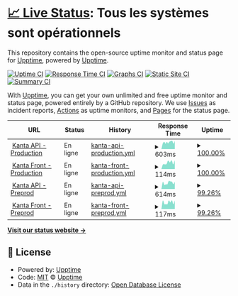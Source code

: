 # [📈 Live Status](https://pierrelepetit.com): <!--live status--> **Tous les systèmes sont opérationnels**

This repository contains the open-source uptime monitor and status page for [Upptime](https://upptime.js.org), powered by [Upptime](https://github.com/upptime/upptime).

[![Uptime CI](https://github.com/pilep/kanta-uptime/workflows/Uptime%20CI/badge.svg)](https://github.com/pilep/kanta-uptime/actions?query=workflow%3A%22Uptime+CI%22)
[![Response Time CI](https://github.com/pilep/kanta-uptime/workflows/Response%20Time%20CI/badge.svg)](https://github.com/pilep/kanta-uptime/actions?query=workflow%3A%22Response+Time+CI%22)
[![Graphs CI](https://github.com/pilep/kanta-uptime/workflows/Graphs%20CI/badge.svg)](https://github.com/pilep/kanta-uptime/actions?query=workflow%3A%22Graphs+CI%22)
[![Static Site CI](https://github.com/pilep/kanta-uptime/workflows/Static%20Site%20CI/badge.svg)](https://github.com/pilep/kanta-uptime/actions?query=workflow%3A%22Static+Site+CI%22)
[![Summary CI](https://github.com/pilep/kanta-uptime/workflows/Summary%20CI/badge.svg)](https://github.com/pilep/kanta-uptime/actions?query=workflow%3A%22Summary+CI%22)

With [Upptime](https://upptime.js.org), you can get your own unlimited and free uptime monitor and status page, powered entirely by a GitHub repository. We use [Issues](https://github.com/upptime/upptime/issues) as incident reports, [Actions](https://github.com/pilep/kanta-uptime/actions) as uptime monitors, and [Pages](https://pierrelepetit.com) for the status page.

<!--start: status pages-->
<!-- This summary is generated by Upptime (https://github.com/upptime/upptime) -->
<!-- Do not edit this manually, your changes will be overwritten -->
<!-- prettier-ignore -->
| URL | Status | History | Response Time | Uptime |
| --- | ------ | ------- | ------------- | ------ |
| <img alt="" src="https://icons.duckduckgo.com/ip3/app.kanta.fr.ico" height="13"> [Kanta API - Production](https://app.kanta.fr/api) | En ligne | [kanta-api-production.yml](https://github.com/Kanta-Inc/kanta-uptime/commits/HEAD/history/kanta-api-production.yml) | <details><summary><img alt="Response time graph" src="./graphs/kanta-api-production/response-time-week.png" height="20"> 603ms</summary><br><a href="https://status.kanta.fr/history/kanta-api-production"><img alt="Response time 672" src="https://img.shields.io/endpoint?url=https%3A%2F%2Fraw.githubusercontent.com%2FKanta-Inc%2Fkanta-uptime%2FHEAD%2Fapi%2Fkanta-api-production%2Fresponse-time.json"></a><br><a href="https://status.kanta.fr/history/kanta-api-production"><img alt="24-hour response time 718" src="https://img.shields.io/endpoint?url=https%3A%2F%2Fraw.githubusercontent.com%2FKanta-Inc%2Fkanta-uptime%2FHEAD%2Fapi%2Fkanta-api-production%2Fresponse-time-day.json"></a><br><a href="https://status.kanta.fr/history/kanta-api-production"><img alt="7-day response time 603" src="https://img.shields.io/endpoint?url=https%3A%2F%2Fraw.githubusercontent.com%2FKanta-Inc%2Fkanta-uptime%2FHEAD%2Fapi%2Fkanta-api-production%2Fresponse-time-week.json"></a><br><a href="https://status.kanta.fr/history/kanta-api-production"><img alt="30-day response time 626" src="https://img.shields.io/endpoint?url=https%3A%2F%2Fraw.githubusercontent.com%2FKanta-Inc%2Fkanta-uptime%2FHEAD%2Fapi%2Fkanta-api-production%2Fresponse-time-month.json"></a><br><a href="https://status.kanta.fr/history/kanta-api-production"><img alt="1-year response time 667" src="https://img.shields.io/endpoint?url=https%3A%2F%2Fraw.githubusercontent.com%2FKanta-Inc%2Fkanta-uptime%2FHEAD%2Fapi%2Fkanta-api-production%2Fresponse-time-year.json"></a></details> | <details><summary><a href="https://status.kanta.fr/history/kanta-api-production">100.00%</a></summary><a href="https://status.kanta.fr/history/kanta-api-production"><img alt="All-time uptime 99.98%" src="https://img.shields.io/endpoint?url=https%3A%2F%2Fraw.githubusercontent.com%2FKanta-Inc%2Fkanta-uptime%2FHEAD%2Fapi%2Fkanta-api-production%2Fuptime.json"></a><br><a href="https://status.kanta.fr/history/kanta-api-production"><img alt="24-hour uptime 100.00%" src="https://img.shields.io/endpoint?url=https%3A%2F%2Fraw.githubusercontent.com%2FKanta-Inc%2Fkanta-uptime%2FHEAD%2Fapi%2Fkanta-api-production%2Fuptime-day.json"></a><br><a href="https://status.kanta.fr/history/kanta-api-production"><img alt="7-day uptime 100.00%" src="https://img.shields.io/endpoint?url=https%3A%2F%2Fraw.githubusercontent.com%2FKanta-Inc%2Fkanta-uptime%2FHEAD%2Fapi%2Fkanta-api-production%2Fuptime-week.json"></a><br><a href="https://status.kanta.fr/history/kanta-api-production"><img alt="30-day uptime 100.00%" src="https://img.shields.io/endpoint?url=https%3A%2F%2Fraw.githubusercontent.com%2FKanta-Inc%2Fkanta-uptime%2FHEAD%2Fapi%2Fkanta-api-production%2Fuptime-month.json"></a><br><a href="https://status.kanta.fr/history/kanta-api-production"><img alt="1-year uptime 99.99%" src="https://img.shields.io/endpoint?url=https%3A%2F%2Fraw.githubusercontent.com%2FKanta-Inc%2Fkanta-uptime%2FHEAD%2Fapi%2Fkanta-api-production%2Fuptime-year.json"></a></details>
| <img alt="" src="https://icons.duckduckgo.com/ip3/app.kanta.fr.ico" height="13"> [Kanta Front - Production](https://app.kanta.fr) | En ligne | [kanta-front-production.yml](https://github.com/Kanta-Inc/kanta-uptime/commits/HEAD/history/kanta-front-production.yml) | <details><summary><img alt="Response time graph" src="./graphs/kanta-front-production/response-time-week.png" height="20"> 114ms</summary><br><a href="https://status.kanta.fr/history/kanta-front-production"><img alt="Response time 176" src="https://img.shields.io/endpoint?url=https%3A%2F%2Fraw.githubusercontent.com%2FKanta-Inc%2Fkanta-uptime%2FHEAD%2Fapi%2Fkanta-front-production%2Fresponse-time.json"></a><br><a href="https://status.kanta.fr/history/kanta-front-production"><img alt="24-hour response time 153" src="https://img.shields.io/endpoint?url=https%3A%2F%2Fraw.githubusercontent.com%2FKanta-Inc%2Fkanta-uptime%2FHEAD%2Fapi%2Fkanta-front-production%2Fresponse-time-day.json"></a><br><a href="https://status.kanta.fr/history/kanta-front-production"><img alt="7-day response time 114" src="https://img.shields.io/endpoint?url=https%3A%2F%2Fraw.githubusercontent.com%2FKanta-Inc%2Fkanta-uptime%2FHEAD%2Fapi%2Fkanta-front-production%2Fresponse-time-week.json"></a><br><a href="https://status.kanta.fr/history/kanta-front-production"><img alt="30-day response time 110" src="https://img.shields.io/endpoint?url=https%3A%2F%2Fraw.githubusercontent.com%2FKanta-Inc%2Fkanta-uptime%2FHEAD%2Fapi%2Fkanta-front-production%2Fresponse-time-month.json"></a><br><a href="https://status.kanta.fr/history/kanta-front-production"><img alt="1-year response time 192" src="https://img.shields.io/endpoint?url=https%3A%2F%2Fraw.githubusercontent.com%2FKanta-Inc%2Fkanta-uptime%2FHEAD%2Fapi%2Fkanta-front-production%2Fresponse-time-year.json"></a></details> | <details><summary><a href="https://status.kanta.fr/history/kanta-front-production">100.00%</a></summary><a href="https://status.kanta.fr/history/kanta-front-production"><img alt="All-time uptime 99.99%" src="https://img.shields.io/endpoint?url=https%3A%2F%2Fraw.githubusercontent.com%2FKanta-Inc%2Fkanta-uptime%2FHEAD%2Fapi%2Fkanta-front-production%2Fuptime.json"></a><br><a href="https://status.kanta.fr/history/kanta-front-production"><img alt="24-hour uptime 100.00%" src="https://img.shields.io/endpoint?url=https%3A%2F%2Fraw.githubusercontent.com%2FKanta-Inc%2Fkanta-uptime%2FHEAD%2Fapi%2Fkanta-front-production%2Fuptime-day.json"></a><br><a href="https://status.kanta.fr/history/kanta-front-production"><img alt="7-day uptime 100.00%" src="https://img.shields.io/endpoint?url=https%3A%2F%2Fraw.githubusercontent.com%2FKanta-Inc%2Fkanta-uptime%2FHEAD%2Fapi%2Fkanta-front-production%2Fuptime-week.json"></a><br><a href="https://status.kanta.fr/history/kanta-front-production"><img alt="30-day uptime 100.00%" src="https://img.shields.io/endpoint?url=https%3A%2F%2Fraw.githubusercontent.com%2FKanta-Inc%2Fkanta-uptime%2FHEAD%2Fapi%2Fkanta-front-production%2Fuptime-month.json"></a><br><a href="https://status.kanta.fr/history/kanta-front-production"><img alt="1-year uptime 100.00%" src="https://img.shields.io/endpoint?url=https%3A%2F%2Fraw.githubusercontent.com%2FKanta-Inc%2Fkanta-uptime%2FHEAD%2Fapi%2Fkanta-front-production%2Fuptime-year.json"></a></details>
| <img alt="" src="https://icons.duckduckgo.com/ip3/preprod.kanta.fr.ico" height="13"> [Kanta API - Preprod](https://preprod.kanta.fr/api) | En ligne | [kanta-api-preprod.yml](https://github.com/Kanta-Inc/kanta-uptime/commits/HEAD/history/kanta-api-preprod.yml) | <details><summary><img alt="Response time graph" src="./graphs/kanta-api-preprod/response-time-week.png" height="20"> 614ms</summary><br><a href="https://status.kanta.fr/history/kanta-api-preprod"><img alt="Response time 603" src="https://img.shields.io/endpoint?url=https%3A%2F%2Fraw.githubusercontent.com%2FKanta-Inc%2Fkanta-uptime%2FHEAD%2Fapi%2Fkanta-api-preprod%2Fresponse-time.json"></a><br><a href="https://status.kanta.fr/history/kanta-api-preprod"><img alt="24-hour response time 715" src="https://img.shields.io/endpoint?url=https%3A%2F%2Fraw.githubusercontent.com%2FKanta-Inc%2Fkanta-uptime%2FHEAD%2Fapi%2Fkanta-api-preprod%2Fresponse-time-day.json"></a><br><a href="https://status.kanta.fr/history/kanta-api-preprod"><img alt="7-day response time 614" src="https://img.shields.io/endpoint?url=https%3A%2F%2Fraw.githubusercontent.com%2FKanta-Inc%2Fkanta-uptime%2FHEAD%2Fapi%2Fkanta-api-preprod%2Fresponse-time-week.json"></a><br><a href="https://status.kanta.fr/history/kanta-api-preprod"><img alt="30-day response time 566" src="https://img.shields.io/endpoint?url=https%3A%2F%2Fraw.githubusercontent.com%2FKanta-Inc%2Fkanta-uptime%2FHEAD%2Fapi%2Fkanta-api-preprod%2Fresponse-time-month.json"></a><br><a href="https://status.kanta.fr/history/kanta-api-preprod"><img alt="1-year response time 585" src="https://img.shields.io/endpoint?url=https%3A%2F%2Fraw.githubusercontent.com%2FKanta-Inc%2Fkanta-uptime%2FHEAD%2Fapi%2Fkanta-api-preprod%2Fresponse-time-year.json"></a></details> | <details><summary><a href="https://status.kanta.fr/history/kanta-api-preprod">99.26%</a></summary><a href="https://status.kanta.fr/history/kanta-api-preprod"><img alt="All-time uptime 95.28%" src="https://img.shields.io/endpoint?url=https%3A%2F%2Fraw.githubusercontent.com%2FKanta-Inc%2Fkanta-uptime%2FHEAD%2Fapi%2Fkanta-api-preprod%2Fuptime.json"></a><br><a href="https://status.kanta.fr/history/kanta-api-preprod"><img alt="24-hour uptime 100.00%" src="https://img.shields.io/endpoint?url=https%3A%2F%2Fraw.githubusercontent.com%2FKanta-Inc%2Fkanta-uptime%2FHEAD%2Fapi%2Fkanta-api-preprod%2Fuptime-day.json"></a><br><a href="https://status.kanta.fr/history/kanta-api-preprod"><img alt="7-day uptime 99.26%" src="https://img.shields.io/endpoint?url=https%3A%2F%2Fraw.githubusercontent.com%2FKanta-Inc%2Fkanta-uptime%2FHEAD%2Fapi%2Fkanta-api-preprod%2Fuptime-week.json"></a><br><a href="https://status.kanta.fr/history/kanta-api-preprod"><img alt="30-day uptime 99.83%" src="https://img.shields.io/endpoint?url=https%3A%2F%2Fraw.githubusercontent.com%2FKanta-Inc%2Fkanta-uptime%2FHEAD%2Fapi%2Fkanta-api-preprod%2Fuptime-month.json"></a><br><a href="https://status.kanta.fr/history/kanta-api-preprod"><img alt="1-year uptime 99.99%" src="https://img.shields.io/endpoint?url=https%3A%2F%2Fraw.githubusercontent.com%2FKanta-Inc%2Fkanta-uptime%2FHEAD%2Fapi%2Fkanta-api-preprod%2Fuptime-year.json"></a></details>
| <img alt="" src="https://icons.duckduckgo.com/ip3/preprod.kanta.fr.ico" height="13"> [Kanta Front - Preprod](https://preprod.kanta.fr) | En ligne | [kanta-front-preprod.yml](https://github.com/Kanta-Inc/kanta-uptime/commits/HEAD/history/kanta-front-preprod.yml) | <details><summary><img alt="Response time graph" src="./graphs/kanta-front-preprod/response-time-week.png" height="20"> 117ms</summary><br><a href="https://status.kanta.fr/history/kanta-front-preprod"><img alt="Response time 121" src="https://img.shields.io/endpoint?url=https%3A%2F%2Fraw.githubusercontent.com%2FKanta-Inc%2Fkanta-uptime%2FHEAD%2Fapi%2Fkanta-front-preprod%2Fresponse-time.json"></a><br><a href="https://status.kanta.fr/history/kanta-front-preprod"><img alt="24-hour response time 149" src="https://img.shields.io/endpoint?url=https%3A%2F%2Fraw.githubusercontent.com%2FKanta-Inc%2Fkanta-uptime%2FHEAD%2Fapi%2Fkanta-front-preprod%2Fresponse-time-day.json"></a><br><a href="https://status.kanta.fr/history/kanta-front-preprod"><img alt="7-day response time 117" src="https://img.shields.io/endpoint?url=https%3A%2F%2Fraw.githubusercontent.com%2FKanta-Inc%2Fkanta-uptime%2FHEAD%2Fapi%2Fkanta-front-preprod%2Fresponse-time-week.json"></a><br><a href="https://status.kanta.fr/history/kanta-front-preprod"><img alt="30-day response time 111" src="https://img.shields.io/endpoint?url=https%3A%2F%2Fraw.githubusercontent.com%2FKanta-Inc%2Fkanta-uptime%2FHEAD%2Fapi%2Fkanta-front-preprod%2Fresponse-time-month.json"></a><br><a href="https://status.kanta.fr/history/kanta-front-preprod"><img alt="1-year response time 117" src="https://img.shields.io/endpoint?url=https%3A%2F%2Fraw.githubusercontent.com%2FKanta-Inc%2Fkanta-uptime%2FHEAD%2Fapi%2Fkanta-front-preprod%2Fresponse-time-year.json"></a></details> | <details><summary><a href="https://status.kanta.fr/history/kanta-front-preprod">99.26%</a></summary><a href="https://status.kanta.fr/history/kanta-front-preprod"><img alt="All-time uptime 95.28%" src="https://img.shields.io/endpoint?url=https%3A%2F%2Fraw.githubusercontent.com%2FKanta-Inc%2Fkanta-uptime%2FHEAD%2Fapi%2Fkanta-front-preprod%2Fuptime.json"></a><br><a href="https://status.kanta.fr/history/kanta-front-preprod"><img alt="24-hour uptime 100.00%" src="https://img.shields.io/endpoint?url=https%3A%2F%2Fraw.githubusercontent.com%2FKanta-Inc%2Fkanta-uptime%2FHEAD%2Fapi%2Fkanta-front-preprod%2Fuptime-day.json"></a><br><a href="https://status.kanta.fr/history/kanta-front-preprod"><img alt="7-day uptime 99.26%" src="https://img.shields.io/endpoint?url=https%3A%2F%2Fraw.githubusercontent.com%2FKanta-Inc%2Fkanta-uptime%2FHEAD%2Fapi%2Fkanta-front-preprod%2Fuptime-week.json"></a><br><a href="https://status.kanta.fr/history/kanta-front-preprod"><img alt="30-day uptime 99.83%" src="https://img.shields.io/endpoint?url=https%3A%2F%2Fraw.githubusercontent.com%2FKanta-Inc%2Fkanta-uptime%2FHEAD%2Fapi%2Fkanta-front-preprod%2Fuptime-month.json"></a><br><a href="https://status.kanta.fr/history/kanta-front-preprod"><img alt="1-year uptime 99.99%" src="https://img.shields.io/endpoint?url=https%3A%2F%2Fraw.githubusercontent.com%2FKanta-Inc%2Fkanta-uptime%2FHEAD%2Fapi%2Fkanta-front-preprod%2Fuptime-year.json"></a></details>

<!--end: status pages-->

[**Visit our status website →**](https://pierrelepetit.com)

## 📄 License

- Powered by: [Upptime](https://github.com/upptime/upptime)
- Code: [MIT](./LICENSE) © [Upptime](https://upptime.js.org)
- Data in the `./history` directory: [Open Database License](https://opendatacommons.org/licenses/odbl/1-0/)
